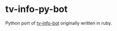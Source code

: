 # tv-info-py-bot
Python port of [tv-info-bot](https://github.com/ikeay/tv-info-bot) originally written in ruby.
